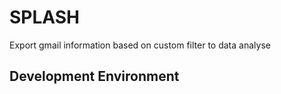 SPLASH
======

Export gmail information based on custom filter to data analyse


Development Environment
-----------------------
